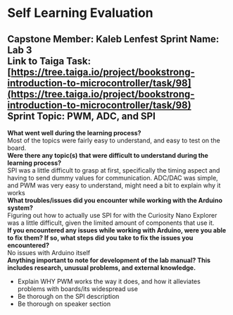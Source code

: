 # Self Learning Evaluation

**Capstone Member:**	Kaleb Lenfest
**Sprint Name:**		Lab 3  
**Link to Taiga Task:**	[https://tree.taiga.io/project/bookstrong-introduction-to-microcontroller/task/98](https://tree.taiga.io/project/bookstrong-introduction-to-microcontroller/task/98)  
**Sprint Topic:**		PWM, ADC, and SPI
---

**What went well during the learning process?**  
Most of the topics were fairly easy to understand, and easy to test on the board.  
**Were there any topic(s) that were difficult to understand during the learning process?**   
SPI was a little difficult to grasp at first, specifically the timing aspect and having to send dummy values for communication. ADC/DAC was simple, and PWM was very easy to understand, might need a bit 
to explain why it works  
**What troubles/issues did you encounter while working with the Arduino system?**   
Figuring out how to actually use SPI for with the Curiosity Nano Explorer was a little difficult, given the limited amount of components that use it.  
**If you encountered any issues while working with Arduino, were you able to fix them? If so, what steps did you take to fix the issues you encountered?**    
No issues with Arduino itself  
**Anything important to note for development of the lab manual? This includes research, unusual problems, and external knowledge.**  
- Explain WHY PWM works the way it does, and how it alleviates problems with boards/its widespread use
- Be thorough on the SPI description
- Be thorough on speaker section 